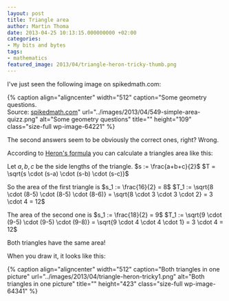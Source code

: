 ```yaml
---
layout: post
title: Triangle area
author: Martin Thoma
date: 2013-04-25 10:13:15.000000000 +02:00
categories:
- My bits and bytes
tags:
- mathematics
featured_image: 2013/04/triangle-heron-tricky-thumb.png
---
```

I've just seen the following image on spikedmath.com:

{% caption align="aligncenter" width="512" caption="Some geometry questions.<br />Source: <a href='http://spikedmath.com/549.html'>spikedmath.com</a>" url="../images/2013/04/549-simple-area-quizz.png" alt="Some geometry questions" title="" height="109" class="size-full wp-image-64221" %}

The second answers seem to be obviously the correct ones, right? Wrong.

According to <a href="http://en.wikipedia.org/wiki/Heron%27s_formula">Heron's formula</a> you can calculate a triangles area like this:

Let $a, b, c$ be the side lengths of the triangle.
$s := \frac{a+b+c}{2}$
$T = \sqrt{s \cdot (s-a) \cdot (s-b) \cdot (s-c)}$

So the area of the first triangle is
$s_1 := \frac{16}{2} = 8$
$T_1 := \sqrt{8 \cdot (8-5) \cdot (8-5) \cdot (8-6)} = \sqrt{8 \cdot 3 \cdot 3 \cdot 2} = 3 \cdot 4 = 12$

The area of the second one is
$s_1 := \frac{18}{2} = 9$
$T_1 := \sqrt{9 \cdot (9-5) \cdot (9-5) \cdot (9-8)} = \sqrt{9 \cdot 4 \cdot 4 \cdot 1} = 3 \cdot 4 = 12$

Both triangles have the same area!

When you draw it, it looks like this:

{% caption align="aligncenter" width="512" caption="Both triangles in one picture" url="../images/2013/04/triangle-heron-tricky1.png" alt="Both triangles in one picture" title="" height="423" class="size-full wp-image-64341" %}
